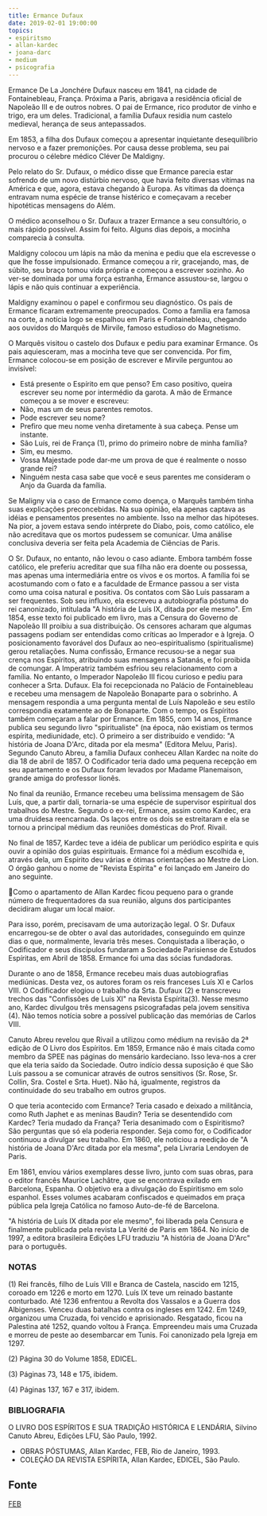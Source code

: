 ```yaml
---
title: Ermance Dufaux
date: 2019-02-01 19:00:00
topics: 
- espiritsmo
- allan-kardec
- joana-darc
- medium
- psicografia
---
```


Ermance De La Jonchére Dufaux nasceu em 1841, na cidade de Fontainebleau,
França. Próxima a Paris, abrigava a residência oficial de Napoleão III e de outros
nobres. O pai de Ermance, rico produtor de vinho e trigo, era um deles. Tradicional,
a família Dufaux residia num castelo medieval, herança de seus antepassados.

Em 1853, a filha dos Dufaux começou a apresentar inquietante desequilíbrio
nervoso e a fazer premonições. Por causa desse problema, seu pai procurou o célebre
médico Cléver De Maldigny.

Pelo relato do Sr. Dufaux, o médico disse que Ermance parecia estar sofrendo
de um novo distúrbio nervoso, que havia feito diversas vítimas na América e que,
agora, estava chegando à Europa. As vítimas da doença entravam numa espécie de
transe histérico e começavam a receber hipotéticas mensagens do Além.

O médico aconselhou o Sr. Dufaux a trazer Ermance a seu consultório, o mais
rápido possível. Assim foi feito. Alguns dias depois, a mocinha comparecia à
consulta.

Maldigny colocou um lápis na mão da menina e pediu que ela escrevesse o que
lhe fosse impulsionado. Ermance começou a rir, gracejando, mas, de súbito, seu
braço tomou vida própria e começou a escrever sozinho. Ao ver-se dominada por
uma força estranha, Ermance assustou-se, largou o lápis e não quis continuar a
experiência.

Maldigny examinou o papel e confirmou seu diagnóstico. Os pais de Ermance
ficaram extremamente preocupados. Como a família era famosa na corte, a notícia
logo se espalhou em Paris e Fontainebleau, chegando aos ouvidos do Marquês de
Mirvile, famoso estudioso do Magnetismo.

O Marquês visitou o castelo dos Dufaux e pediu para examinar Ermance. Os
pais aquiesceram, mas a mocinha teve que ser convencida. Por fim, Ermance
colocou-se em posição de escrever e Mirvile perguntou ao invisível:
- Está presente o Espírito em que penso? Em caso positivo, queira escrever seu nome
por intermédio da garota.
A mão de Ermance começou a se mover e escreveu:
- Não, mas um de seus parentes remotos.
- Pode escrever seu nome?
- Prefiro que meu nome venha diretamente à sua cabeça. Pense um instante.
- São Luís, rei de França (1), primo do primeiro nobre de minha família?
- Sim, eu mesmo.
- Vossa Majestade pode dar-me um prova de que é realmente o nosso grande rei?
- Ninguém nesta casa sabe que você e seus parentes me consideram o Anjo da
Guarda da família.

Se Maligny via o caso de Ermance como doença, o Marquês também tinha suas
explicações preconcebidas. Na sua opinião, ela apenas captava as idéias e
pensamentos presentes no ambiente. Isso na melhor das hipóteses. Na pior, a jovem
estava sendo intérprete do Diabo, pois, como católico, ele não acreditava que os
mortos pudessem se comunicar. Uma análise conclusiva deveria ser feita pela
Academia de Ciências de Paris.

O Sr. Dufaux, no entanto, não levou o caso adiante. Embora também fosse
católico, ele preferiu acreditar que sua filha não era doente ou possessa, mas apenas
uma intermediária entre os vivos e os mortos. A família foi se acostumando com o
fato e a faculdade de Ermance passou a ser vista como uma coisa natural e positiva.
Os contatos com São Luís passaram a ser frequentes. Sob seu influxo, ela
escreveu a autobiografia póstuma do rei canonizado, intitulada "A história de Luís
IX, ditada por ele mesmo". Em 1854, esse texto foi publicado em livro, mas a
Censura do Governo de Napoleão III proibiu a sua distribuição. Os censores acharam
que algumas passagens podiam ser entendidas como críticas ao Imperador e à Igreja.
O posicionamento favorável dos Dufaux ao neo-espiritualismo (spiritualisme)
gerou retaliações. Numa confissão, Ermance recusou-se a negar sua crença nos
Espíritos, atribuindo suas mensagens a Satanás, e foi proibida de comungar. A
Imperatriz também esfriou seu relacionamento com a família. No entanto, o
Imperador Napoleão III ficou curioso e pediu para conhecer a Srta. Dufaux.
Ela foi recepcionada no Palácio de Fontainebleau e recebeu uma mensagem de
Napoleão Bonaparte para o sobrinho. A mensagem respondia a uma pergunta mental
de Luís Napoleão e seu estilo correspondia exatamente ao de Bonaparte.
Com o tempo, os Espíritos também começaram a falar por Ermance. Em 1855,
com 14 anos, Ermance publica seu segundo livro "spiritualiste" (na época, não
existiam os termos espírita, mediunidade, etc). O primeiro a ser distribuído e
vendido: "A história de Joana D'Arc, ditada por ela mesma" (Editora Meluu, Paris).
Segundo Canuto Abreu, a família Dufaux conheceu Allan Kardec na noite do
dia 18 de abril de 1857. O Codificador teria dado uma pequena recepção em seu
apartamento e os Dufaux foram levados por Madame Planemaison, grande amiga do
professor lionês.

No final da reunião, Ermance recebeu uma belíssima mensagem de São Luís,
que, a partir dali, tornaria-se uma espécie de supervisor espiritual dos trabalhos do
Mestre. Segundo o ex-rei, Ermance, assim como Kardec, era uma druidesa
reencarnada. Os laços entre os dois se estreitaram e ela se tornou a principal médium
das reuniões domésticas do Prof. Rivail.

No final de 1857, Kardec teve a idéia de publicar um periódico espírita e quis
ouvir a opinião dos guias espirituais. Ermance foi a médium escolhida e, através
dela, um Espírito deu várias e ótimas orientações ao Mestre de Lion. O órgão ganhou
o nome de "Revista Espírita" e foi lançado em Janeiro do ano seguinte.

Como o apartamento de Allan Kardec ficou pequeno para o grande número de
frequentadores da sua reunião, alguns dos participantes decidiram alugar um local
maior.

Para isso, porém, precisavam de uma autorização legal. O Sr. Dufaux
encarregou-se de obter o aval das autoridades, conseguindo em quinze dias o que,
normalmente, levaria três meses. Conquistada a liberação, o Codificador e seus
discípulos fundaram a Sociedade Parisiense de Estudos Espíritas, em Abril de 1858.
Ermance foi uma das sócias fundadoras.

Durante o ano de 1858, Ermance recebeu mais duas autobiografias mediúnicas.
Desta vez, os autores foram os reis franceses Luís XI e Carlos VIII. O Codificador
elogiou o trabalho da Srta. Dufaux (2) e transcreveu trechos das "Confissões de Luís
XI" na Revista Espírita(3). Nesse mesmo ano, Kardec divulgou três mensagens
psicografadas pela jovem sensitiva (4). Não temos notícia sobre a possível
publicação das memórias de Carlos VIII.

Canuto Abreu revelou que Rivail a utilizou como médium na revisão da 2ª
edição de O Livro dos Espíritos. Em 1859, Ermance não é mais citada como membro
da SPEE nas páginas do mensário kardeciano. Isso leva-nos a crer que ela teria saído
da Sociedade. Outro indício dessa suposição é que São Luís passou a se comunicar
através de outros sensitivos (Sr. Rose, Sr. Collin, Sra. Costel e Srta. Huet). Não há,
igualmente, registros da continuidade do seu trabalho em outros grupos.

O que teria acontecido com Ermance? Teria casado e deixado a militância,
como Ruth Japhet e as meninas Baudin? Teria se desentendido com Kardec? Teria
mudado da França? Teria desanimado com o Espiritismo? São perguntas que só ela
poderia responder. Seja como for, o Codificador continuou a divulgar seu trabalho.
Em 1860, ele noticiou a reedição de "A história de Joana D'Arc ditada por ela
mesma", pela Livraria Lendoyen de Paris.

Em 1861, enviou vários exemplares desse livro, junto com suas obras, para o
editor francês Maurice Lachâtre, que se encontrava exilado em Barcelona, Espanha.
O objetivo era a divulgação do Espiritismo em solo espanhol. Esses volumes
acabaram confiscados e queimados em praça pública pela Igreja
Católica no famoso Auto-de-fé de Barcelona.

"A história de Luís IX ditada por ele mesmo", foi liberada pela Censura e
finalmente publicada pela revista La Verité de Paris em 1864. No início de 1997, a
editora brasileira Edições LFU traduziu "A história de Joana D'Arc" para o
português.

### NOTAS
(1) Rei francês, filho de Luís VIII e Branca de Castela, nascido em 1215,
coroado em 1226 e morto em 1270. Luís IX teve um reinado bastante conturbado.
Até 1236 enfrentou a Revolta dos Vassalos e a Guerra dos Albigenses. Venceu duas
batalhas contra os ingleses em 1242. Em 1249, organizou uma Cruzada, foi vencido
e aprisionado. Resgatado, ficou na Palestina até 1252, quando voltou à França.
Empreendeu mais uma Cruzada e morreu de peste ao desembarcar em Tunis. Foi
canonizado pela Igreja em 1297.

(2) Página 30 do Volume 1858, EDICEL.

(3) Páginas 73, 148 e 175, ibidem.

(4) Páginas 137, 167 e 317, ibidem.

### BIBLIOGRAFIA
O LIVRO DOS ESPÍRITOS E SUA TRADIÇÃO HISTÓRICA E
LENDÁRIA, Silvino Canuto Abreu, Edições LFU, São Paulo, 1992.
- OBRAS PÓSTUMAS, Allan Kardec, FEB, Rio de Janeiro, 1993.
- COLEÇÃO DA REVISTA ESPÍRITA, Allan Kardec, EDICEL, São Paulo.

## Fonte
[FEB](https://www.febnet.org.br/ba/file/Pesquisa/Textos/Ermance%20Dufaux.pdf)

